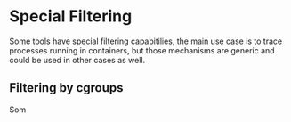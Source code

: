 # Special Filtering

Some tools have special filtering capabitilies, the main use case is to trace
processes running in containers, but those mechanisms are generic and could
be used in other cases as well.

## Filtering by cgroups

Som